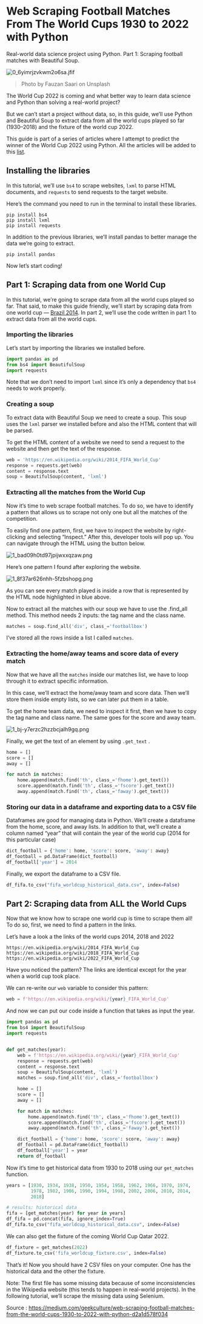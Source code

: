 # Web Scraping Football Matches From The World Cups 1930 to 2022 with Python

Real-world data science project using Python. Part 1: Scraping football matches with Beautiful Soup.

![0_6yimrjzvkwm2o6sa.jfif](/assets/img/developpement/python/0_6yimrjzvkwm2o6sa.jfif)

> Photo by Fauzan Saari on Unsplash

The World Cup 2022 is coming and what better way to learn data science and Python than solving a real-world project?

But we can’t start a project without data, so, in this guide, we’ll use Python and Beautiful Soup to extract data from all the world cups played so far (1930–2018) and the fixture of the world cup 2022.

This guide is part of a series of articles where I attempt to predict the winner of the World Cup 2022 using Python. All the articles will be added to this [list](https://frank-andrade.medium.com/list/python-project-fifa-world-cup-2022-prediction-85426e7c421c).

## Installing the libraries

In this tutorial, we’ll use `bs4` to scrape websites, `lxml` to parse HTML documents, and `requests` to send requests to the target website.

Here’s the command you need to run in the terminal to install these libraries.

```shell
pip install bs4
pip install lxml
pip install requests
```

In addition to the previous libraries, we’ll install pandas to better manage the data we’re going to extract.

```shell
pip install pandas
```

Now let’s start coding!

## Part 1: Scraping data from one World Cup

In this tutorial, we’re going to scrape data from all the world cups played so far. That said, to make this guide friendly, we’ll start by scraping data from one world cup — [Brazil 2014](https://en.wikipedia.org/wiki/2014_FIFA_World_Cup). In part 2, we’ll use the code written in part 1 to extract data from all the world cups.

### Importing the libraries

Let’s start by importing the libraries we installed before.

```python
import pandas as pd
from bs4 import BeautifulSoup
import requests
```

Note that we don’t need to import `lxml` since it’s only a dependency that `bs4` needs to work properly.

### Creating a soup

To extract data with Beautiful Soup we need to create a soup. This soup uses the `lxml` parser we installed before and also the HTML content that will be parsed.

To get the HTML content of a website we need to send a request to the website and then get the text of the response.

```python
web = 'https://en.wikipedia.org/wiki/2014_FIFA_World_Cup'
response = requests.get(web)
content = response.text
soup = BeautifulSoup(content, 'lxml')
```

### Extracting all the matches from the World Cup

Now it’s time to web scrape football matches. To do so, we have to identify a pattern that allows us to scrape not only one but all the matches of the competition.

To easily find one pattern, first, we have to inspect the website by right-clicking and selecting “Inspect.” After this, developer tools will pop up. You can navigate through the HTML using the button below.

![1_bad09h0td97jpijwxxqzaw.png](/assets/img/developpement/python/1_bad09h0td97jpijwxxqzaw.png)

Here’s one pattern I found after exploring the website.

![1_8f37ar626nhh-5fzbshopg.png](/assets/img/developpement/python/1_8f37ar626nhh-5fzbshopg.png)

As you can see every match played is inside a row that is represented by the HTML node highlighted in blue above.

Now to extract all the matches with our soup we have to use the .find_all method. This method needs 2 inputs: the tag name and the class name.

```python
matches = soup.find_all('div', class_='footballbox')
```

I’ve stored all the rows inside a list I called `matches`.

### Extracting the home/away teams and score data of every match

Now that we have all the `matches` inside our matches list, we have to loop through it to extract specific information.

In this case, we’ll extract the home/away team and score data. Then we’ll store them inside empty lists, so we can later put them in a table.

To get the home team data, we need to inspect it first, then we have to copy the tag name and class name. The same goes for the score and away team.

![1_bj-y7erzc2hzzbcjalh9gq.png](/assets/img/developpement/python/1_bj-y7erzc2hzzbcjalh9gq.png)


Finally, we get the text of an element by using `.get_text` .

```python
home = []
score = []
away = []	

for match in matches:
    home.append(match.find('th', class_='fhome').get_text())
    score.append(match.find('th', class_='fscore').get_text())
    away.append(match.find('th', class_='faway').get_text())
```    

### Storing our data in a dataframe and exporting data to a CSV file

Dataframes are good for managing data in Python. We’ll create a dataframe from the home, score, and away lists. In addition to that, we’ll create a column named “year” that will contain the year of the world cup (2014 for this particular case)

```python
dict_football = {'home': home, 'score': score, 'away': away}
df_football = pd.DataFrame(dict_football)
df_football['year'] = 2014
```

Finally, we export the dataframe to a CSV file.

```python
df_fifa.to_csv("fifa_worldcup_historical_data.csv", index=False)
```

## Part 2: Scraping data from ALL the World Cups

Now that we know how to scrape one world cup is time to scrape them all! To do so, first, we need to find a pattern in the links.

Let’s have a look a the links of the world cups 2014, 2018 and 2022

```
https://en.wikipedia.org/wiki/2014_FIFA_World_Cup
https://en.wikipedia.org/wiki/2018_FIFA_World_Cup
https://en.wikipedia.org/wiki/2022_FIFA_World_Cup
```

Have you noticed the pattern? The links are identical except for the year when a world cup took place.

We can re-write our `web` variable to consider this pattern:

```python
web = f'https://en.wikipedia.org/wiki/{year}_FIFA_World_Cup'
```

And now we can put our code inside a function that takes as input the year.

```python
import pandas as pd
from bs4 import BeautifulSoup
import requests


def get_matches(year):
    web = f'https://en.wikipedia.org/wiki/{year}_FIFA_World_Cup'
    response = requests.get(web)
    content = response.text
    soup = BeautifulSoup(content, 'lxml')
    matches = soup.find_all('div', class_='footballbox')

    home = []
    score = []
    away = []

    for match in matches:
        home.append(match.find('th', class_='fhome').get_text())
        score.append(match.find('th', class_='fscore').get_text())
        away.append(match.find('th', class_='faway').get_text())

    dict_football = {'home': home, 'score': score, 'away': away}
    df_football = pd.DataFrame(dict_football)
    df_football['year'] = year
    return df_football
```

Now it’s time to get historical data from 1930 to 2018 using our `get_matches` function.

```python
years = [1930, 1934, 1938, 1950, 1954, 1958, 1962, 1966, 1970, 1974,
         1978, 1982, 1986, 1990, 1994, 1998, 2002, 2006, 2010, 2014,
         2018]

# results: historical data
fifa = [get_matches(year) for year in years]
df_fifa = pd.concat(fifa, ignore_index=True)
df_fifa.to_csv("fifa_worldcup_historical_data.csv", index=False)
```

We can also get the fixture of the coming World Cup Qatar 2022.

```python
df_fixture = get_matches(2022)
df_fixture.to_csv('fifa_worldcup_fixture.csv', index=False)
```

That’s it! Now you should have 2 CSV files on your computer. One has the historical data and the other the fixture.

Note: The first file has some missing data because of some inconsistencies in the Wikipedia website (this tends to happen in real-world projects). In the following tutorial, we’ll scrape the missing data using Selenium.

Source : https://medium.com/geekculture/web-scraping-football-matches-from-the-world-cups-1930-to-2022-with-python-d2a1d578f034